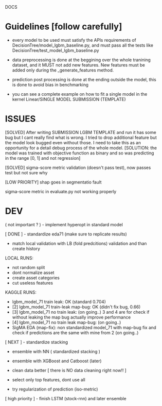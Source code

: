 DOCS

Guidelines [follow carefully]
==========

 - every model to be used must satisfy the APIs requirements of DecisionTree/model_lgbm_baseline.py, and must pass all the tests like DecisionTree/test_model_lgbm_baseline.py

- data preprocessing is done at the beggining over the whole tranining dataset, and it MUST not add new features. New features must be added only during the _generate_features method.

- prediction post processing is done at the ending outside the model, this is done to avoid bias in benchmarking

- you can see a complete example on how to fit a single model in the kernel Linear/SINGLE MODEL SUBMISSION (TEMPLATE)

ISSUES
======

[SOLVED] After writing SUBMISSION LGBM TEMPLATE and run it has some bug but I cant really find what is wrong. I tried to drop additional feature but the model look bugged even without those. I need to take this as an opportunity for a detail debug process of the whole model. [SOLUTION: the model was trained with objective function as binary and so was predicting in the range [0, 1] and not regression]

[SOLVED] sigma-score metric validation (doesn't pass test), now passes test but not sure why

[LOW PRIORITY] shap goes in segmentatio fault 

sigma-score metric in evaluate.py not working properly

DEV
===

( not important ? ) - implement hyperopt in standard model

[ DONE ] - standardize eda71 (make sure to replicate results)

- match local validation with LB (fold predcitions) validation and than create history

LOCAL RUNS:

- not random split
- dont normalize asset
- create asset categories
- cut useless features

KAGGLE RUNS:

- lgbm_model_71 train leak: OK (standard 0.704)
- [2] lgbm_model_71 train-leak map-bug: OK (didn't fix bug, 0.66)
- [3] lgbm_model_71 no train leak: (on going..) 3 and 4 are for check if without leaking the map bug actually improve performance
- [4] lgbm_model_71 no train leak map-bug: (on going..)
- SigMA EDA (map-fix): non standardized model_71 with map-bug fix and check if predictions are the same with mine from 2 (on going..)

[ NEXT ] - standardize stacking

- ensemble with NN ( standardized stacking )

- ensemble with XGBoost and Catboost (later)

- clean data better [ there is NO data cleaning right now!! ]

- select only top features, dont use all

- try regularization of prediction (iso-metric)

[ high priority ] - finish LSTM (stock-rnn) and later ensemble
